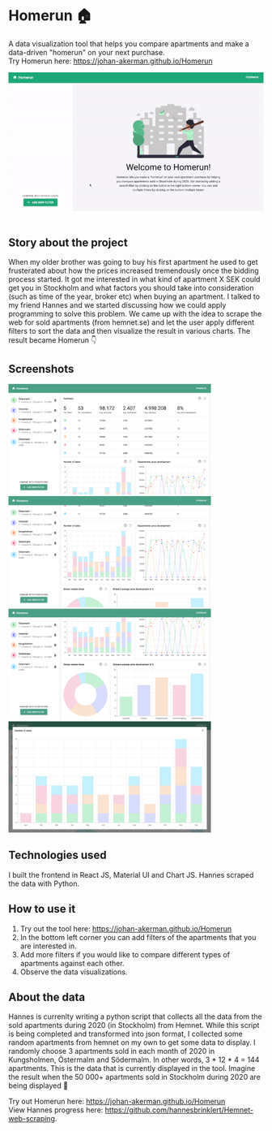 # Homerun 🏠
A data visualization tool that helps you compare apartments and make a data-driven "homerun" on your next purchase.<br /> 
Try Homerun here: https://johan-akerman.github.io/Homerun
<br />

<img src="/src/images/ReadMe/preview.gif" alt="gif"
	title="Gif" width="600" /> <br /><br/>

## Story about the project
When my older brother was going to buy his first apartment he used to get frusterated about how the prices increased tremendously once the bidding process started. It got me interested in what kind of apartment X SEK could get you in Stockholm and what factors you should take into consideration (such as time of the year, broker etc) when buying an apartment. I talked to my friend Hannes and we started discussing how we could apply programming to solve this problem. We came up with the idea to scrape the web for sold apartments (from hemnet.se) and let the user apply different filters to sort the data and then visualize the result in various charts. The result became Homerun 👇

## Screenshots
<img src="/src/images/ReadMe/1.png" alt="Logo"
	title="Desktop preview" width="400" /> 
<img src="/src/images/ReadMe/2.png" alt="Logo"
	title="Desktop preview" width="400" /> 
  <img src="/src/images/ReadMe/3.png" alt="Logo"
	title="Desktop preview" width="400" /> 
  <img src="/src/images/ReadMe/4.png" alt="Logo"
	title="Desktop preview" width="400" /> 
	
## Technologies used
I built the frontend in React JS, Material UI and Chart JS. Hannes scraped the data with Python. 

## How to use it
1. Try out the tool here: https://johan-akerman.github.io/Homerun
1. In the bottom left corner you can add filters of the apartments that you are interested in. 
3. Add more filters if you would like to compare different types of apartments against each other.
4. Observe the data visualizations.

## About the data
Hannes is currenlty writing a python script that collects all the data from the sold apartments during 2020 (in Stockholm) from Hemnet. While this script is being completed and transformed into json format, I collected some random apartments from hemnet on my own to get some data to display. I randomly choose 3 apartments sold in each month of 2020 in Kungsholmen, Östermalm and Södermalm. In other words, 3 * 12 * 4 = 144 apartments. This is the data that is currently displayed in the tool. Imagine the result when the 50 000+ apartments sold in Stockholm during 2020 are being displayed 🤯

Try out Homerun here: https://johan-akerman.github.io/Homerun
<br />
View Hannes progress here: https://github.com/hannesbrinklert/Hemnet-web-scraping.  
